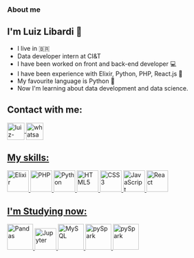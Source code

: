 ### About me
## I'm Luiz Libardi :call_me_hand:
- I live in :brazil:
- Data developer intern at CI&T
- I have been worked on front and back-end developer :computer:
- I have been experience with Elixir, Python, PHP, React.js :space_invader:
- My favourite language is Python :robot:
- Now I'm learning about data development and data science.

## Contact with me:
<a href="https://www.linkedin.com/in/luizlibardi/" target="_blank" rel="external">
<img align="center", alt="luiz-linkedin", heigh="30" width="40" src="https://cdn.jsdelivr.net/gh/devicons/devicon/icons/linkedin/linkedin-plain.svg" style="max-width:100%;">
</a>  <a href="http://wa.me/+5527999670550" target="_blank" rel="external">
<img align="center", alt="whatsapp", heigh="30" width="40" src="https://iconmonstr.com/wp-content/g/gd/makefg.php?i=../assets/preview/2016/png/iconmonstr-whatsapp-1.png&r=0&g=0&b=0" style="max-width:100%;">


## My skills:
<img src="https://cdn.jsdelivr.net/gh/devicons/devicon/icons/elixir/elixir-original-wordmark.svg" alt="Elixir" width="50" heigth="50" style="max-width:100%;"> </img> 
<img src="https://cdn.jsdelivr.net/gh/devicons/devicon/icons/php/php-original.svg" alt="PHP" width="50" heigth="50" style="max-width:100%;">
</img> 
<img src="https://cdn.jsdelivr.net/gh/devicons/devicon/icons/python/python-original-wordmark.svg" alt="Python" width="50" heigth="50" style="max-width:100%;"> </img>
<img src="https://cdn.jsdelivr.net/gh/devicons/devicon/icons/html5/html5-plain-wordmark.svg" alt="HTML5" width="50" heigth="50" style="max-width:100%;"/> 
<img src="https://cdn.jsdelivr.net/gh/devicons/devicon/icons/css3/css3-plain-wordmark.svg" alt="CSS3" width="50" heigth="50" style="max-width:100%;"/> 
<img src="https://cdn.jsdelivr.net/gh/devicons/devicon/icons/javascript/javascript-original.svg" alt="JavaScript" width="50" heigth="50" style="max-width:100%;"/> <img src="https://cdn.jsdelivr.net/gh/devicons/devicon/icons/react/react-original-wordmark.svg" alt="React" width="50" heigth="50" style="max-width:100%;"/>

## I'm Studying now:
<img src="https://cdn.jsdelivr.net/gh/devicons/devicon/icons/pandas/pandas-original-wordmark.svg" alt="Pandas" width="60" heigth="60" style="max-width:100%;" />
<img src="https://cdn.jsdelivr.net/gh/devicons/devicon/icons/jupyter/jupyter-original-wordmark.svg" alt="Jupyter" width="50" heigth="50" style="max-width:100%;"/>
<img src="https://cdn.jsdelivr.net/gh/devicons/devicon/icons/mysql/mysql-original-wordmark.svg" alt="MySQL" width="60" heigth="60" style="max-width:100%;"/>
<img src="https://www.nobleprog.com.br/sites/hitrahr/files/category_images/height100_scale/pyspark_training.png?t=59415bb3" alt="pySpark" width="60" heigth="80" style="max-width:100%;"/>
<img src="https://upload.wikimedia.org/wikipedia/commons/thumb/0/05/Scikit_learn_logo_small.svg/1200px-Scikit_learn_logo_small.svg.png" alt="pySpark" width="60" heigth="80" style="max-width:100%;"/>
